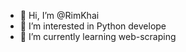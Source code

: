 - 👋 Hi, I’m @RimKhai
- 👀 I’m interested in Python develope
- 🌱 I’m currently learning web-scraping

<!---
RimKhai/RimKhai is a ✨ special ✨ repository because its `README.md` (this file) appears on your GitHub profile.
You can click the Preview link to take a look at your changes.
--->
